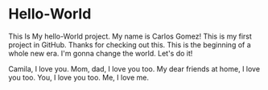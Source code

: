 # Hello-World
This Is My hello-World project.
My name is Carlos Gomez! This is my first project in GitHub. Thanks for checking out this. 
This is the beginning of a whole new era. I'm gonna change the world. 
Let's do it! 

Camila, I love you.
Mom, dad, I love you too.
My dear friends at home, I love you too.
You, I love you too.
Me, I love me.
